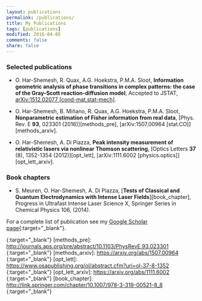 ```yaml
---
layout: publications
permalink: /publications/
title: My Publications
tags: [publications]
modified: 2016-04-05
comments: false
share: false
---
```


### Selected publications

- O. Har-Shemesh, R. Quax, A.G. Hoekstra, P.M.A. Sloot, __Information geometric
  analysis of phase transitions in complex patterns: the case of the Gray-Scott
  reaction-diffusion model__, Accepted to JSTAT, [arXiv:1512.02077
  \[cond-mat.stat-mech\]][gs_arxiv].

- O. Har-Shemesh, B. Miñano, R. Quax, A.G. Hoekstra, P.M.A. Sloot,
  __Nonparametric estimation of Fisher information from real data__, [Phys. Rev.
  E __93__, 023301 (2016)][methods_pre], [arXiv:1507.00964
  [stat.CO]][methods_arxiv].

- O. Har-Shemesh, A. Di Piazza, __Peak intensity measurement of relativistic
  lasers via nonlinear Thomson scattering__, [Optics Letters __37__ (8), 1352-1354
  (2012)][opt_lett], [arXiv:1111.6002 [physics.optics]][opt_lett_arxiv].

### Book chapters

- S. Meuren, O. Har-Shemesh, A. Di Piazza, [__Tests of Classical and Quantum
  Electrodynamics with Intense Laser Fields__][book_chapter], Progress in Ultrafast Intense
  Laser Science X, Springer Series in Chemical Physics 106, (2014). 

For a complete list of publication see my [Google Scholar
page](https://scholar.google.com/citations?user=81i6w6gAAAAJ){:target="_blank"}.


<!-- Links -->
[gs_arxiv]: https://arxiv.org/abs/1512.02077
{:target="_blank"}
[methods_pre]: http://journals.aps.org/pre/abstract/10.1103/PhysRevE.93.023301
{:target="_blank"}
[methods_arxiv]: https://arxiv.org/abs/1507.00964
{:target="_blank"}
[opt_lett]: https://www.osapublishing.org/ol/abstract.cfm?uri=ol-37-8-1352
{:target="_blank"}
[opt_lett_arxiv]: https://arxiv.org/abs/1111.6002
{:target="_blank"}
[book_chapter]: http://link.springer.com/chapter/10.1007/978-3-319-00521-8_8
{:target="_blank"}

